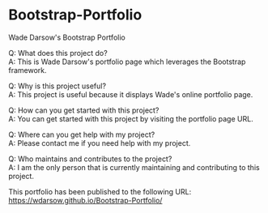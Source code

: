 # Bootstrap-Portfolio

Wade Darsow's Bootstrap Portfolio


Q: What does this project do?   
A: This is Wade Darsow's portfolio page which leverages the Bootstrap framework.

Q: Why is this project useful?   
A: This project is useful because it displays Wade's online portfolio page.  

Q: How can you get started with this project?   
A: You can get started with this project by visiting the portfolio page URL.  

Q: Where can you get help with my project?   
A: Please contact me if you need help with my project.  

Q: Who maintains and contributes to the project?   
A: I am the only person that is currently maintaining and contributing to this project.  

This portfolio has been published to the following URL: https://wdarsow.github.io/Bootstrap-Portfolio/
